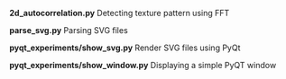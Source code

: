 **2d_autocorrelation.py** Detecting texture pattern using FFT

**parse_svg.py** Parsing SVG files

**pyqt_experiments/show_svg.py** Render SVG files using PyQt

**pyqt_experiments/show_window.py** Displaying a simple PyQT window
